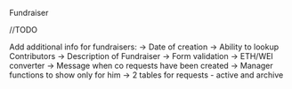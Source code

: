 Fundraiser

//TODO

Add additional info for fundraisers:
-> Date of creation
-> Ability to lookup Contributors
-> Description of Fundraiser
-> Form validation
-> ETH/WEI converter
-> Message when co requests have been created
-> Manager functions to show only for him
-> 2 tables for requests - active and archive
